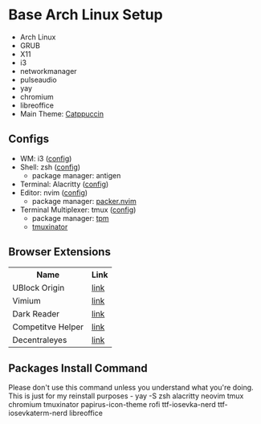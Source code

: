 # Base Arch Linux Setup
- Arch Linux
- GRUB
- X11
- i3
- networkmanager
- pulseaudio
- yay
- chromium 
- libreoffice
- Main Theme: <a href="https://github.com/catppuccin">Catppuccin</a>

## Configs 
- WM: i3 (<a href="https://github.com/itsRaCl/i3-config">config</a>)
- Shell: zsh (<a href="https://github.com/itsRaCl/zsh-config">config</a>)
    - package manager: antigen
- Terminal: Alacritty (<a href="https://github.com/itsRaCl/alacritty-config">config</a>)
- Editor: nvim (<a href="https://github.com/itsRaCl/nvim-config">config</a>)
    - package manager: <a href="https://github.com/wbthomason/packer.nvim">packer.nvim</a>
- Terminal Multiplexer: tmux (<a href="https://github.com/itsRaCl/tmux-config">config</a>)
    - package manager: <a href="https://github.com/tmux-plugins/tpm">tpm</a>
    - <a href="https://github.com/tmuxinator/tmuxinator">tmuxinator</a>
## Browser Extensions
<table>
    <tr>
        <th> Name </th>
        <th> Link </th>
    </tr>
    <tr>
        <td>UBlock Origin</td>
        <td> <a href="">link</a></td>
    </tr>
    <tr>
        <td>Vimium</td>
        <td> <a href="">link</a></td>
    </tr>
    <tr>
        <td>Dark Reader</td>
        <td> <a href="">link</a></td>
    </tr>
    <tr>
        <td>Competitve Helper</td>
        <td><a href="">link</a></td>
    </tr>
    <tr>
        <td>Decentraleyes</td>
        <td> <a href="">link</a></td>
    </tr>
</table>

## Packages Install Command
Please don't use this command unless you understand what you're doing. This is just for my reinstall purposes
    - yay -S zsh alacritty neovim tmux chromium tmuxinator papirus-icon-theme rofi ttf-iosevka-nerd ttf-iosevkaterm-nerd libreoffice
